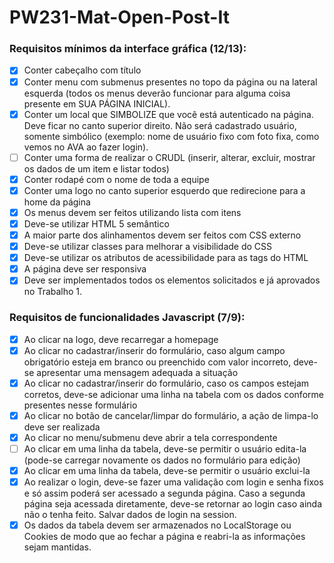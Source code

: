 # PW231-Mat-Open-Post-It

### Requisitos mínimos da interface gráfica (12/13): 
- [x] Conter cabeçalho com título
- [x] Conter menu com submenus presentes no topo da página ou na lateral esquerda (todos os menus deverão funcionar para alguma coisa presente em SUA PÁGINA INICIAL).
- [x] Conter um local que SIMBOLIZE que você está autenticado na página. Deve ficar no canto superior direito. Não será cadastrado usuário, somente simbólico (exemplo: nome de usuário fixo com foto fixa, como vemos no AVA ao fazer login).
- [ ] Conter uma forma de realizar o CRUDL (inserir, alterar, excluir, mostrar os dados de um item e listar todos)
- [x] Conter rodapé com o nome de toda a equipe
- [x] Conter uma logo no canto superior esquerdo que redirecione para a home da página
- [x] Os menus devem ser feitos utilizando lista com itens
- [x] Deve-se utilizar HTML 5 semântico
- [x] A maior parte dos alinhamentos devem ser feitos com CSS externo
- [x] Deve-se utilizar classes para melhorar a visibilidade do CSS
- [x] Deve-se utilizar os atributos de acessibilidade para as tags do HTML
- [x] A página deve ser responsiva
- [x] Deve ser implementados todos os elementos solicitados e já aprovados no Trabalho 1.

### Requisitos de funcionalidades Javascript (7/9):
- [x] Ao clicar na logo, deve recarregar a homepage
- [x] Ao clicar no cadastrar/inserir do formulário, caso algum campo obrigatório esteja em branco ou preenchido com valor incorreto, deve-se apresentar uma mensagem adequada a situação
- [x] Ao clicar no cadastrar/inserir do formulário, caso os campos estejam corretos, deve-se adicionar uma linha na tabela com os dados conforme presentes nesse formulário
- [x] Ao clicar no botão de cancelar/limpar do formulário, a ação de limpa-lo deve ser realizada
- [x] Ao clicar no menu/submenu deve abrir a tela correspondente
- [ ] Ao clicar em uma linha da tabela, deve-se permitir o usuário edita-la (pode-se carregar novamente os dados no formulário para edição)
- [x] Ao clicar em uma linha da tabela, deve-se permitir o usuário exclui-la
- [x] Ao realizar o login, deve-se fazer uma validação com login e senha fixos e só assim poderá ser acessado a segunda página. Caso a segunda página seja acessada diretamente, deve-se retornar ao login caso ainda não o tenha feito. Salvar dados de login na session.
- [x] Os dados da tabela devem ser armazenados no LocalStorage ou Cookies de modo que ao fechar a página e reabri-la as informações sejam mantidas.